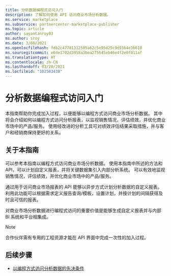 ```yaml
---
title: 分析数据编程式访问入门
description: 了解如何使用 API 访问商业市场分析数据。
ms.service: marketplace
ms.subservice: partnercenter-marketplace-publisher
ms.topic: article
author: sayantanroy83
ms.author: sroy
ms.date: 3/08/2021
ms.openlocfilehash: fdb2c47781312505a62c5e95d25c9d9364e3b610
ms.sourcegitcommit: e6de1702d3958a3bea275645eb46e4f2e0f011af
ms.translationtype: HT
ms.contentlocale: zh-CN
ms.lasthandoff: 03/20/2021
ms.locfileid: "102583438"
---
```

# <a name="get-started-with-programmatic-access-to-analytics-data"></a>分析数据编程式访问入门

本指南帮助你完成加入过程，以便能够以编程方式访问商业市场分析数据。 其中将会介绍如何以编程方式访问分析报表，以监视销售情况，评估绩效，并优化商业市场中的产品/服务。 使用经改进的分析工具可对绩效评估结果采取措施，并与客户和经销商保持更好的关系。

## <a name="about-this-guide"></a>关于本指南

可以参考本指南以编程方式访问商业市场分析数据。 使用本指南中所述的方法和 API，可以计划自定义报表，并将关键数据集引入内部分析系统。 可以有效地监视销售情况，评估绩效，并优化商业市场中的产品/服务。

通过用于访问商业市场报表的 API 能够以异步方式计划分析数据的自定义报表。 利用此功能可以根据需求定义报告查询/模板，设置计划，并按计划的间隔获得及时且可信的报表。

对商业市场分析数据进行编程式访问的重要价值是能够生成自定义报表并与内部 BI 系统和平台相集成。

> [!NOTE]
> 合作伙伴需有专用的工程资源才能在 API 界面中完成一次性的加入过程。

## <a name="next-steps"></a>后续步骤

- [以编程方式访问分析数据的先决条件](analytics-prerequisites.md)
